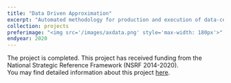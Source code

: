 ```yaml
---
title: "Data Driven Approximation"
excerpt: "Automated methodology for production and execution of data-centric multi-level approximate equivalent applications for heterogeneous computing platforms<br/>Role: Technical Manager & Senior Researcher<br/>"
collection: projects
preferimage: "<img src='/images/axdata.png' style='max-width: 180px'>"
endyear: 2020
---
```


The project is completed. This project has received funding from the National Strategic Reference Framework (NSRF 2014-2020).<br/>
You may find detailed information about this project [here](https://qa.auth.gr/en/project/95383).



